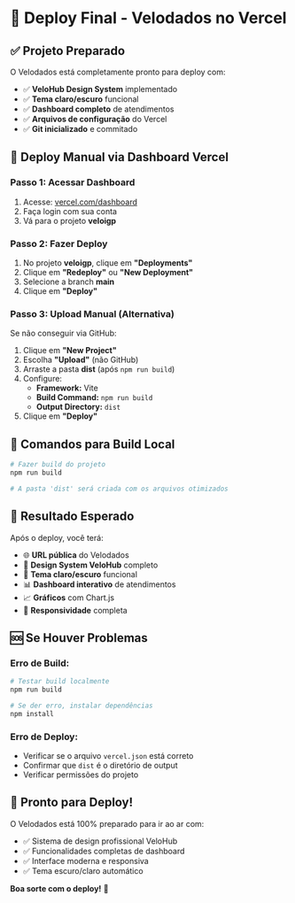 # 🚀 Deploy Final - Velodados no Vercel

## ✅ **Projeto Preparado**

O Velodados está completamente pronto para deploy com:
- ✅ **VeloHub Design System** implementado
- ✅ **Tema claro/escuro** funcional
- ✅ **Dashboard completo** de atendimentos
- ✅ **Arquivos de configuração** do Vercel
- ✅ **Git inicializado** e commitado

## 🎯 **Deploy Manual via Dashboard Vercel**

### **Passo 1: Acessar Dashboard**
1. Acesse: [vercel.com/dashboard](https://vercel.com/dashboard)
2. Faça login com sua conta
3. Vá para o projeto **veloigp**

### **Passo 2: Fazer Deploy**
1. No projeto **veloigp**, clique em **"Deployments"**
2. Clique em **"Redeploy"** ou **"New Deployment"**
3. Selecione a branch **main**
4. Clique em **"Deploy"**

### **Passo 3: Upload Manual (Alternativa)**
Se não conseguir via GitHub:
1. Clique em **"New Project"**
2. Escolha **"Upload"** (não GitHub)
3. Arraste a pasta **dist** (após `npm run build`)
4. Configure:
   - **Framework:** Vite
   - **Build Command:** `npm run build`
   - **Output Directory:** `dist`
5. Clique em **"Deploy"**

## 🔧 **Comandos para Build Local**

```bash
# Fazer build do projeto
npm run build

# A pasta 'dist' será criada com os arquivos otimizados
```

## 📱 **Resultado Esperado**

Após o deploy, você terá:
- 🌐 **URL pública** do Velodados
- 🎨 **Design System VeloHub** completo
- 🌙 **Tema claro/escuro** funcional
- 📊 **Dashboard interativo** de atendimentos
- 📈 **Gráficos** com Chart.js
- 📱 **Responsividade** completa

## 🆘 **Se Houver Problemas**

### **Erro de Build:**
```bash
# Testar build localmente
npm run build

# Se der erro, instalar dependências
npm install
```

### **Erro de Deploy:**
- Verificar se o arquivo `vercel.json` está correto
- Confirmar que `dist` é o diretório de output
- Verificar permissões do projeto

## 🎉 **Pronto para Deploy!**

O Velodados está 100% preparado para ir ao ar com:
- ✅ Sistema de design profissional VeloHub
- ✅ Funcionalidades completas de dashboard
- ✅ Interface moderna e responsiva
- ✅ Tema escuro/claro automático

**Boa sorte com o deploy!** 🚀
